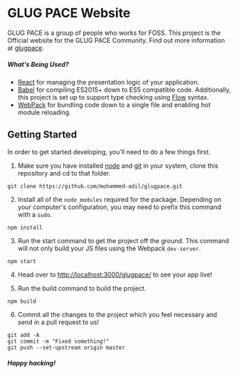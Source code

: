 # GLUG PACE Website

GLUG PACE is a group of people who works for FOSS. This project is the Official website for the GLUG PACE Community.
Find out more information at [glugpace](https://elmentrix.github.io/glugpace/).

##### What's Being Used?

* [React](http://facebook.github.io/react/) for managing the presentation logic of your application.
* [Babel](https://babeljs.io/) for compiling ES2015+ down to ES5 compatible code.  Additionally, this project is set up to support type checking using [Flow](http://flowtype.org/) syntax.
* [WebPack](http://webpack.github.io/) for bundling code down to a single file and enabling hot module reloading.

## Getting Started
In order to get started developing, you'll need to do a few things first.

1. Make sure you have installed [node](https://www.nodegit.org/) and [git](https://git-scm.com/downloads) in your system, clone this repository and cd to that folder.

```
git clone https://github.com/mohammed-adil/glugpace.git
```
2. Install all of the `node_modules` required for the package. Depending on your computer's configuration, you may need to prefix this command with a `sudo`.

```
npm install
```

3. Run the start command to get the project off the ground. This command will not only build your JS files using the Webpack `dev-server`.

```
npm start
```

4. Head over to [http://localhost:3000/glugpace/](http://localhost:3000/glugpace/) to see your app live!

5. Run the build command to build the project.

```
npm build
```

6. Commit all the changes to the project which you feel necessary and send in a pull request to us!

```
git add -A  
git commit -m "Fixed something!"
git push --set-upstream origin master
```

##### Happy hacking!
